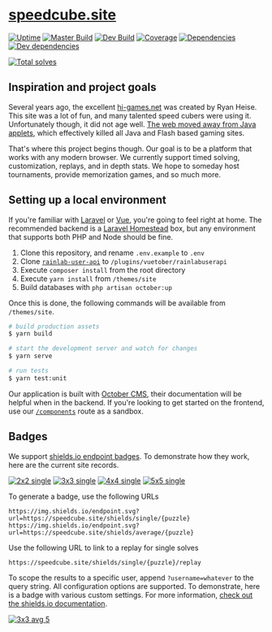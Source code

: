 # [speedcube.site](https://speedcube.site)

[![Uptime](https://img.shields.io/uptimerobot/ratio/7/m781868813-fbc9defa79cd3ab6d0c548ef.svg?style=flat)](https://uptimerobot.com/dashboard.php#781868813)
[![Master Build](https://img.shields.io/circleci/project/github/scottbedard/speedcube.site/master.svg?label=master)](https://circleci.com/gh/scottbedard/speedcube.site/tree/master)
[![Dev Build](https://img.shields.io/circleci/project/github/scottbedard/speedcube.site/dev.svg?label=dev)](https://circleci.com/gh/scottbedard/speedcube.site/tree/dev)
[![Coverage](https://img.shields.io/codecov/c/github/scottbedard/speedcube.site/master.svg)](https://codecov.io/gh/scottbedard/speedcube.site)
[![Dependencies](https://img.shields.io/david/scottbedard/speedcube.site.svg?path=themes%2Fsite&style=flat)](https://david-dm.org/scottbedard/speedcube.site?path=themes%2Fsite)
[![Dev dependencies](https://img.shields.io/david/dev/scottbedard/speedcube.site.svg?path=themes%2Fsite)](https://david-dm.org/scottbedard/speedcube.site?path=themes%2Fsite&type=dev)

[![Total solves](https://img.shields.io/endpoint.svg?color=blue&url=https://speedcube.site/shields/total)](https://speedcube.site/records)

## Inspiration and project goals

Several years ago, the excellent [hi-games.net](http://hi-games.net/) was created by Ryan Heise. This site was a lot of fun, and many talented speed cubers were using it. Unfortunately though, it did not age well. [The web moved away from Java applets](https://blogs.oracle.com/java-platform-group/moving-to-a-plugin-free-web), which effectively killed all Java and Flash based gaming sites.

That's where this project begins though. Our goal is to be a platform that works with any modern browser. We currently support timed solving, customization, replays, and in depth stats. We hope to someday host tournaments, provide memorization games, and so much more.

## Setting up a local environment

If you're familiar with [Laravel](https://laravel.com) or [Vue](https://vuejs.org), you're going to feel right at home. The recommended backend is a [Laravel Homestead](https://laravel.com/docs/homestead) box, but any environment that supports both PHP and Node should be fine.

1. Clone this repository, and rename `.env.example` to `.env`
2. Clone [`rainlab-user-api`](https://github.com/vuetober/rainlab-user-api) to `/plugins/vuetober/rainlabuserapi`
3. Execute `composer install` from the root directory
4. Execute `yarn install` from `/themes/site`
5. Build databases with `php artisan october:up`

Once this is done, the following commands will be available from `/themes/site`.

```bash
# build production assets
$ yarn build

# start the development server and watch for changes
$ yarn serve

# run tests
$ yarn test:unit
```

Our application is built with [October CMS](https://octobercms.com), their documentation will be helpful when in the backend. If you're looking to get started on the frontend, use our [`/components`](https://speedcube.site/components) route as a sandbox.

## Badges

We support [shields.io endpoint badges](https://shields.io/endpoint). To demonstrate how they work, here are the current site records.

[![2x2 single](https://img.shields.io/endpoint.svg?url=https://speedcube.site/shields/single/2x2)](https://speedcube.site/shields/single/2x2/replay)
[![3x3 single](https://img.shields.io/endpoint.svg?url=https://speedcube.site/shields/single/3x3)](https://speedcube.site/shields/single/3x3/replay)
[![4x4 single](https://img.shields.io/endpoint.svg?url=https://speedcube.site/shields/single/4x4)](https://speedcube.site/shields/single/4x4/replay)
[![5x5 single](https://img.shields.io/endpoint.svg?url=https://speedcube.site/shields/single/5x5)](https://speedcube.site/shields/single/5x5/replay)

To generate a badge, use the following URLs

```
https://img.shields.io/endpoint.svg?url=https://speedcube.site/shields/single/{puzzle}
https://img.shields.io/endpoint.svg?url=https://speedcube.site/shields/average/{puzzle}
```

Use the following URL to link to a replay for single solves

```
https://speedcube.site/shields/single/{puzzle}/replay
```

To scope the results to a specific user, append `?username=whatever` to the query string. All configuration options are supported. To demonstrate, here is a badge with various custom settings. For more information, [check out the shields.io documentation](https://shields.io/#styles).

[![3x3 avg 5](https://img.shields.io/endpoint.svg?url=https://speedcube.site/shields/average/3x3&color=blue&style=for-the-badge)](https://img.shields.io/endpoint.svg?url=https://speedcube.site/shields/average/3x3&color=blue&style=for-the-badge)

